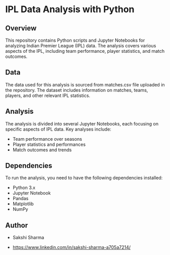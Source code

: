 # IPL Data Analysis with Python

## Overview

This repository contains Python scripts and Jupyter Notebooks for analyzing Indian Premier League (IPL) data. The analysis covers various aspects of the IPL, including team performance, player statistics, and match outcomes.

## Data

The data used for this analysis is sourced from matches.csv file uploaded in the repository. The dataset includes information on matches, teams, players, and other relevant IPL statistics.

## Analysis

The analysis is divided into several Jupyter Notebooks, each focusing on specific aspects of IPL data. Key analyses include:
- Team performance over seasons
- Player statistics and performances
- Match outcomes and trends

## Dependencies

To run the analysis, you need to have the following dependencies installed:

- Python 3.x
- Jupyter Notebook
- Pandas
- Matplotlib
- NumPy

## Author
- Sakshi Sharma
  
- https://www.linkedin.com/in/sakshi-sharma-a705a7214/
